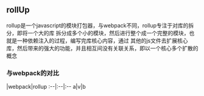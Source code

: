 ## rollUp

rollup是一个javascript的模块打包器，与webpack不同，rollup专注于对库的拆分，即将一个大的库
拆分成多个小的模块，然后进行整个成一个完整的模块，也就是一种依赖注入的过程，编写完库核心内容，通过
其他的js文件去扩展核心库，然后带来的强大的功能，并且相互间没有关联关系，即以一个核心多个扩散的概念

### 与webpack的对比

|webpack|rollup
:--|:--|:--
a|v|b